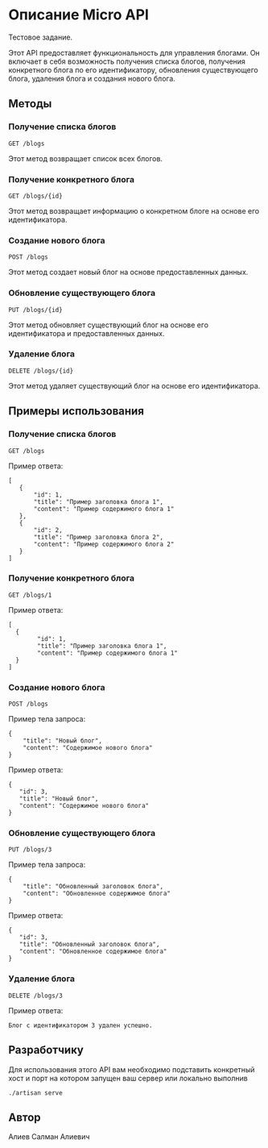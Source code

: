 # **Описание Micro API**

Тестовое задание.

Этот API предоставляет функциональность для управления блогами. Он включает в себя возможность получения списка блогов, получения конкретного блога по его идентификатору, обновления существующего блога, удаления блога и создания нового блога.

## **Методы**

### **Получение списка блогов**

```
GET /blogs
```

Этот метод возвращает список всех блогов.

### **Получение конкретного блога**

```
GET /blogs/{id}
```

Этот метод возвращает информацию о конкретном блоге на основе его идентификатора.

### **Создание нового блога**

```
POST /blogs
```

Этот метод создает новый блог на основе предоставленных данных.

### **Обновление существующего блога**

```
PUT /blogs/{id}
```

Этот метод обновляет существующий блог на основе его идентификатора и предоставленных данных.

### **Удаление блога**

```
DELETE /blogs/{id}
```

Этот метод удаляет существующий блог на основе его идентификатора.

## **Примеры использования**

### **Получение списка блогов**

```
GET /blogs
```

Пример ответа:

```
[
   {
       "id": 1,
       "title": "Пример заголовка блога 1",
       "content": "Пример содержимого блога 1"
   },
   {
       "id": 2,
       "title": "Пример заголовка блога 2",
       "content": "Пример содержимого блога 2"
   }
]
```

### **Получение конкретного блога**

```
GET /blogs/1
```

Пример ответа:

```
[
  {
        "id": 1,
        "title": "Пример заголовка блога 1",
        "content": "Пример содержимого блога 1"
  }
]
```

### **Создание нового блога**

```
POST /blogs
```

Пример тела запроса:

```
{
    "title": "Новый блог",
    "content": "Содержимое нового блога"
}
```

Пример ответа:

```
{
   "id": 3,
   "title": "Новый блог",
   "content": "Содержимое нового блога"
}
```

### **Обновление существующего блога**

```
PUT /blogs/3
```

Пример тела запроса:

```
{
    "title": "Обновленный заголовок блога",
    "content": "Обновленное содержимое блога"
}
```

Пример ответа:

```
{
   "id": 3,
   "title": "Обновленный заголовок блога",
   "content": "Обновленное содержимое блога"
}
```

### **Удаление блога**

```
DELETE /blogs/3
```

Пример ответа:

```
Блог с идентификатором 3 удален успешно.
```

## **Разработчику**

Для использования этого API вам необходимо подставить конкретный хост и порт на котором запущен ваш сервер или локально выполнив

```
./artisan serve
```

## **Автор**

Алиев Салман Алиевич
